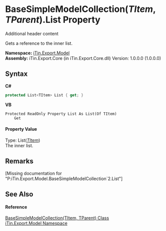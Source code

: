 # BaseSimpleModelCollection(*TItem*, *TParent*).List Property 
Additional header content 

Gets a reference to the inner list.

**Namespace:**&nbsp;<a href="N_iTin_Export_Model">iTin.Export.Model</a><br />**Assembly:**&nbsp;iTin.Export.Core (in iTin.Export.Core.dll) Version: 1.0.0.0 (1.0.0.0)

## Syntax

**C#**<br />
``` C#
protected List<TItem> List { get; }
```

**VB**<br />
``` VB
Protected ReadOnly Property List As List(Of TItem)
	Get
```


#### Property Value
Type: List(<a href="T_iTin_Export_Model_BaseSimpleModelCollection_2">*TItem*</a>)<br />The inner list.

## Remarks
\[Missing <remarks> documentation for "P:iTin.Export.Model.BaseSimpleModelCollection`2.List"\]

## See Also


#### Reference
<a href="T_iTin_Export_Model_BaseSimpleModelCollection_2">BaseSimpleModelCollection(TItem, TParent) Class</a><br /><a href="N_iTin_Export_Model">iTin.Export.Model Namespace</a><br />